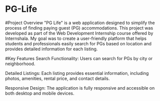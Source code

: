 # PG-Life

#Project Overview
"PG Life" is a web application designed to simplify the process of finding paying guest (PG) accommodations. This project was developed as part of the Web Development Internship course offered by Internshala. My goal was to create a user-friendly platform that helps students and professionals easily search for PGs based on location and provides detailed information for each listing.

#Key Features
Search Functionality: Users can search for PGs by city or neighborhood.

Detailed Listings: Each listing provides essential information, including photos, amenities, rental price, and contact details.

Responsive Design: The application is fully responsive and accessible on both desktop and mobile devices.
